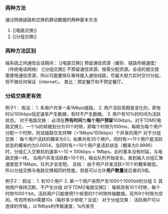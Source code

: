 ### 两种方法
通过网络链路和交换机移动数据的两种基本方法
1. [[电路交换]]
2. [[分组交换]]

### 两种方法区别
端系统之间通信会话期间：
[[电路交换]] 预留通信资源（缓存、链路传输速度）（传统电话网络）
[[分组交换]] 不预留通信资源，按需分配资源。会话的报文按需使用通信资源，所以可能要排队等待接入通信线路，尽最大努力实时交付分组，但不做任何保证（internet）。
类比：预定餐厅和不预定餐厅。

### 分组交换更有效
例子1：
	假设： 1. 多用户共享一条1Mbps链路。
				2. 用户活跃周期是变化的，即有时以100kbps恒定速率产生数据，有时不产生数据。
				3. 用户有10%的时间为活跃状态。
	对于电路交换：
		必须在**所有时间**为**每个用户预留**100kbps。对于TDM[[电路交换]]，一个1s的帧被划分为10个时隙，即每个时隙为100ms，每帧为每个用户分配一个时隙，则该链路仅支持**10**（=1Mbps/100kbps）个并发的用户
	对于分组交换：
		每个用户活跃的概率为0.1。如果共有35个用户。同时有>=11个用户是活跃状态的概率约为0.0004。当同时有<=10个用户是活跃状态（概率为0.9996）时，分组汇入交换机的速率<=10 * 100kbps = 1Mbps。此时基本没有时延，与电路交换一样。
		当用户并发活跃数>10个时，输出队列开始变长，直到输入分组汇聚速度低于1Mbps，队列才会变短。
	总结：
		由于用户并发活跃>10个的概率极低，所以分组交换与电路交换相同的性能，但是可以允许**用户数量**是后者的3倍。

例子2：
	假设： 1. 有10个用户
				2. 某一个用户突然产生1000个1000bit的分组
				3. 其他用户保持沉默，不产生分组
	对于TDM[[电路交换]]：
		每帧具有10个时隙，每个时隙1000个bit。活跃用户只能使用1个帧里的1个时隙传输数据。另外9个时隙为空闲。传完所有bit需要10s（每秒多少帧呢？没说）
	对于分组交换：
		活跃用户可以连续的传输,，以1Mbps的传输速度，1s内发完
	